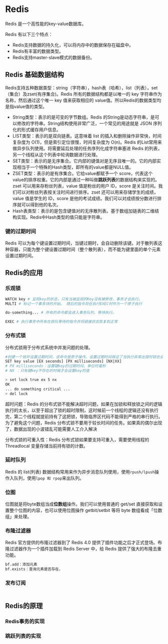# Redis

Redis 是一个高性能的key-value数据库。

Redis 有以下三个特点：

- Redis支持数据的持久化，可以将内存中的数据保存在磁盘中。
- Redis有丰富的数据类型。
- Redis支持master-slave模式的数据备份。

## Redis 基础数据结构

Redis支持五种数据类型：string（字符串），hash表（哈希），list（列表），set（集合）及zset(有序集合)。Redis 所有的数据结构都是以唯一的 key 字符串作为名称，然后通过这个唯一 key 值来获取相应的 value值。所以Redis的数据类型均是指value值的类型。

- String类型：表示的是可变的字节数组。Redis 的String是动态字符串，是可以修改的字符串。String结构使用非常广泛，一个常见的用途就是 JSON 序列化的形式缓存用户信息。
- LIST类型：表示的是双向链表。这意味着 list 的插入和删除操作非常快，时间复杂度为 O(1)，但是索引定位很慢，时间复杂度为 O(n)。Redis 的List常用来做异步队列使用。将需要延后处理的任务序列化成字符串塞进 Redis 的列表，另一个线程从这个列表中轮询数据进行处理。
- SET类型：表示的是无序集合。它内部的键值对是无序且唯一的。它的内部实现相当于一个特殊的Hash类型，即所有的value都是NULL值。
- ZSET类型：表示的是有序集合。它给value都赋予一个 score，代表这个value的排序权重。它的内部是通过一种叫做**跳跃列表**的数据结构来实现的。
  zset 可以用来存粉丝列表，value 值是粉丝的用户 ID，score 是关注时间。我们可以对粉丝列表按关注时间进行排序。zset 还可以用来存储学生的成绩，value 值是学生的 ID，score 是他的考试成绩。我们可以对成绩按分数进行排序就可以得到他的名次。
- Hash表类型：表示的是包含键值对的无序散列表。基于数组加链表的二维结构实现。Redis中Hash类型的值只能是字符串。

### 键的过期时间

Redis 可以为每个键设置过期时间，当键过期时，会自动删除该键。对于散列表这种容器，只能为整个键设置过期时间（整个散列表），而不能为键里面的单个元素设置过期时间。

## Redis的应用

### 乐观锁

```bash
WATCH key # 监视key的状态，只有当被监视的Key没有被修改，事务才会执行。
MULTI # 标记一个事务块的开始。 随后的指令将在执行EXEC时作为一个原子执行

do-something... # 所有的命令都会进入事务队列，等待执行。

EXEC # 执行事务中所有在排队等待的指令并将链接状态恢复到正常 
```

### 分布式锁

分布式锁用于分布式系统中并发问题的处理。

```bash
#创建一个锁并设置过期时间，该命令是原子操作。设置过期时间保证了当执行异常出错时锁也会释放。
SET key value [EX seconds] [PX milliseconds] [NX|XX] 
# PX milliseconds：设置键key的过期时间，单位时毫秒
# NX ：只有键key不存在的时候才会设置key的值

> set lock true ex 5 nx 
OK
... do something critical ...
> del lock
```

 超时问题：Redis 的分布式锁不能解决超时问题，如果在加锁和释放锁之间的逻辑执行的太长，以至于超出了锁的超时限制，这时候前一个线程的逻辑还没有执行完，第二个线程就提前持有了这把锁，导致临界区代码不能得到严格的串行执行。为了避免这个问题，Redis 分布式锁不要用于较长时间的任务。如果真的偶尔出现了，数据出现的小波错乱可能需要人工介入解决

分布式锁的可重入性：Redis 分布式锁如果要支持可重入，需要使用线程的 Threadlocal 变量存储当前持有锁的计数。

### 延时队列

Redis 的 list(列表) 数据结构常用来作为异步消息队列使用，使用`rpush/lpush`操作入队列，使用`lpop 和 rpop`来出队列。

### 位图

位图就是将byte数组当成**位数组**操作。我们可以使用普通的 get/set 直接获取和设置整个位图的内容，也可以使用位图操作 getbit/setbit 等将 byte 数组看成「位数组」来处理。

### 布隆过滤器

Redis 官方提供的布隆过滤器到了 Redis 4.0 提供了插件功能之后才正式登场。布隆过滤器作为一个插件加载到 Redis Server 中，给 Redis 提供了强大的布隆去重功能。

```bash
bf.add：添加元素
bf.exists：查询元素是否存在，
```

### 发布订阅

```bash

```





## Redis的原理

### Redis事务的实现

### 跳跃列表的实现

